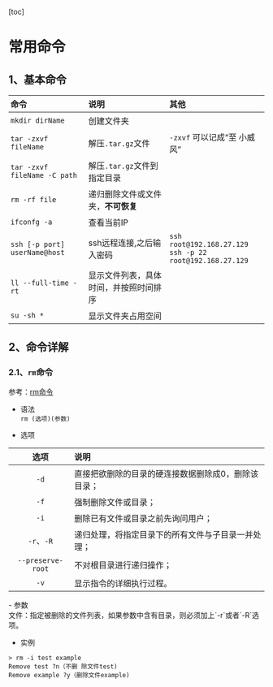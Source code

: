 [toc]

<style>
.xych-table td,.xych-table th
{
    padding: 4px;
}
</style>

# 常用命令

## 1、基本命令
<div class="xych-table" style="font-size:16px;">

命令|说明|其他
:-|:-|:- 
`mkdir dirName`|创建文件夹
`tar -zxvf fileName`|解压`.tar.gz`文件|`-zxvf` 可以记成“至 小威风”
`tar -zxvf fileName -C path`|解压`.tar.gz`文件到指定目录
`rm -rf file`|递归删除文件或文件夹，<b>不可恢复</b>
`ifconfg -a`|查看当前IP
`ssh [-p port] userName@host`|ssh远程连接,之后输入密码|`ssh root@192.168.27.129`<br>`ssh -p 22 root@192.168.27.129`
`ll --full-time -rt`|显示文件列表，具体时间，并按照时间排序
`su -sh *`|显示文件夹占用空间

</div>

## 2、命令详解

### 2.1、`rm`命令
参考：[rm命令](http://man.linuxde.net/rm)

- 语法<br>
`rm (选项)(参数)`

- 选项
<div class="xych-table" style="font-size:16px;">

选项|说明
:-:|:-
`-d`|直接把欲删除的目录的硬连接数据删除成0，删除该目录；
`-f`|强制删除文件或目录；
`-i`|删除已有文件或目录之前先询问用户；
`-r`、`-R`|递归处理，将指定目录下的所有文件与子目录一并处理；
`--preserve-root`|不对根目录进行递归操作；
`-v`|显示指令的详细执行过程。
</div>
- 参数<br>
文件：指定被删除的文件列表，如果参数中含有目录，则必须加上`-r`或者`-R`选项。

- 实例
``` shell
> rm -i test example
Remove test ?n（不删 除文件test)
Remove example ?y（删除文件example)
```
